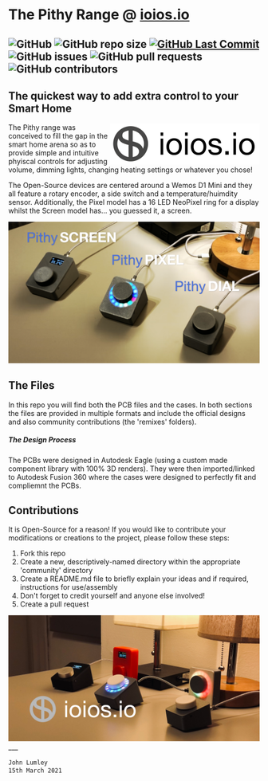 

# The Pithy Range @ [ioios.io](https://ioios.io/products/pithy)

![GitHub](https://img.shields.io/github/license/ioios-io/pithy?style=for-the-badge) ![GitHub repo size](https://img.shields.io/github/repo-size/ioios-io/pithy?style=for-the-badge) [![GitHub Last Commit](https://img.shields.io/github/last-commit/ioios-io/pithy.svg?style=for-the-badge)](https://img.shields.io/github/last-commit/ioios-io/pithy.svg)
![GitHub issues](https://img.shields.io/github/issues-raw/ioios-io/pithy?style=for-the-badge) ![GitHub pull requests](https://img.shields.io/github/issues-pr/ioios-io/pithy?style=for-the-badge) ![GitHub contributors](https://img.shields.io/github/contributors/ioios-io/pithy?style=for-the-badge)
---
## The quickest way to add extra control to your Smart Home
[<img align="right" src="./assets/ioios-300W-inverted.png?raw=true">](https://ioios.io) The Pithy range was conceived to fill the gap in the smart home arena so as to provide simple and intuitive phyiscal controls for adjusting volume, dimming lights, changing heating settings or whatever you chose!

The Open-Source devices are centered around a Wemos D1 Mini and they all feature a rotary encoder, a side switch and a temperature/huimdity sensor. Additionally, the Pixel model has a 16 LED NeoPixel ring for a display whilst the Screen model has... you guessed it, a screen.

<img src="./assets/PithyRangeLabelled.png?raw=true">

## The Files
In this repo you will find both the PCB files and the cases. In both sections the files are provided in multiple formats and include the official designs and also community contributions (the 'remixes' folders).
##### The Design Process
The PCBs were designed in Autodesk Eagle (using a custom made component library with 100% 3D renders). They were then imported/linked to Autodesk Fusion 360 where the cases were designed to perfectly fit and compliemnt the PCBs.

## Contributions
It is Open-Source for a reason! If you would like to contribute your modifications or creations to the project, please follow these steps:
1. Fork this repo
2. Create a new, descriptively-named directory within the appropriate 'community' directory
3. Create a README.md file to briefly explain your ideas and if required, instructions for use/assembly
4. Don't forget to credit yourself and anyone else involved!
4. Create a pull request

<img src="./assets/PithyRangeLogo.png?raw=true">
___

```
John Lumley
15th March 2021
```